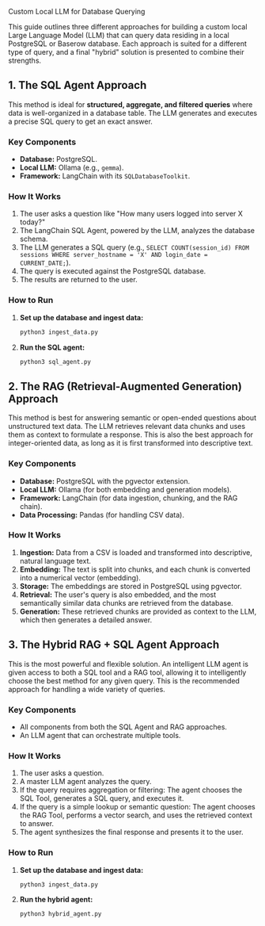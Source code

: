 Custom Local LLM for Database Querying

This guide outlines three different approaches for building a custom local Large Language Model (LLM) that can query data residing in a local PostgreSQL or Baserow database. Each approach is suited for a different type of query, and a final "hybrid" solution is presented to combine their strengths.

## 1. The SQL Agent Approach

This method is ideal for **structured, aggregate, and filtered queries** where data is well-organized in a database table. The LLM generates and executes a precise SQL query to get an exact answer.

### Key Components
* **Database:** PostgreSQL.
* **Local LLM:** Ollama (e.g., `gemma`).
* **Framework:** LangChain with its `SQLDatabaseToolkit`.

### How It Works
1.  The user asks a question like "How many users logged into server X today?"
2.  The LangChain SQL Agent, powered by the LLM, analyzes the database schema.
3.  The LLM generates a SQL query (e.g., `SELECT COUNT(session_id) FROM sessions WHERE server_hostname = 'X' AND login_date = CURRENT_DATE;`).
4.  The query is executed against the PostgreSQL database.
5.  The results are returned to the user.

### How to Run

1.  **Set up the database and ingest data:**
    ```bash
    python3 ingest_data.py
    ```

2.  **Run the SQL agent:**
    ```bash
    python3 sql_agent.py
    ```

## 2. The RAG (Retrieval-Augmented Generation) Approach
This method is best for answering semantic or open-ended questions about unstructured text data. The LLM retrieves relevant data chunks and uses them as context to formulate a response. This is also the best approach for integer-oriented data, as long as it is first transformed into descriptive text.

### Key Components
* **Database:** PostgreSQL with the pgvector extension.
* **Local LLM:** Ollama (for both embedding and generation models).
* **Framework:** LangChain (for data ingestion, chunking, and the RAG chain).
* **Data Processing:** Pandas (for handling CSV data).

### How It Works
1.  **Ingestion:** Data from a CSV is loaded and transformed into descriptive, natural language text.
2.  **Embedding:** The text is split into chunks, and each chunk is converted into a numerical vector (embedding).
3.  **Storage:** The embeddings are stored in PostgreSQL using pgvector.
4.  **Retrieval:** The user's query is also embedded, and the most semantically similar data chunks are retrieved from the database.
5.  **Generation:** These retrieved chunks are provided as context to the LLM, which then generates a detailed answer.

## 3. The Hybrid RAG + SQL Agent Approach
This is the most powerful and flexible solution. An intelligent LLM agent is given access to both a SQL tool and a RAG tool, allowing it to intelligently choose the best method for any given query. This is the recommended approach for handling a wide variety of queries.

### Key Components
* All components from both the SQL Agent and RAG approaches.
* An LLM agent that can orchestrate multiple tools.

### How It Works
1.  The user asks a question.
2.  A master LLM agent analyzes the query.
3.  If the query requires aggregation or filtering: The agent chooses the SQL Tool, generates a SQL query, and executes it.
4.  If the query is a simple lookup or semantic question: The agent chooses the RAG Tool, performs a vector search, and uses the retrieved context to answer.
5.  The agent synthesizes the final response and presents it to the user.

### How to Run

1.  **Set up the database and ingest data:**
    ```bash
    python3 ingest_data.py
    ```

2.  **Run the hybrid agent:**
    ```bash
    python3 hybrid_agent.py
    ```